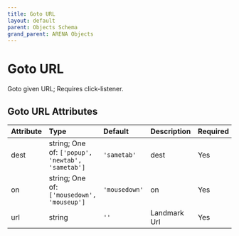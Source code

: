 ```yaml
---
title: Goto URL
layout: default
parent: Objects Schema
grand_parent: ARENA Objects
---
```


<!--CAUTION: This file is autogenerated from https://github.com/arenaxr/arena-schemas. Changes made here may be overwritten.-->


Goto URL
========


Goto given URL; Requires click-listener.

Goto URL Attributes
--------------------

|Attribute|Type|Default|Description|Required|
| :--- | :--- | :--- | :--- | :--- |
|dest|string; One of: ```['popup', 'newtab', 'sametab']```|```'sametab'```|dest|Yes|
|on|string; One of: ```['mousedown', 'mouseup']```|```'mousedown'```|on|Yes|
|url|string|```''```|Landmark Url|Yes|
